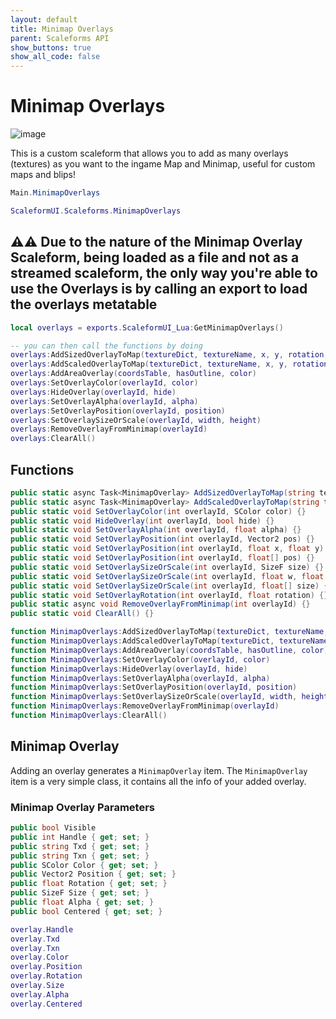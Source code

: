 ```yaml
---
layout: default
title: Minimap Overlays
parent: Scaleforms API
show_buttons: true
show_all_code: false
---
```


# Minimap Overlays
![image](https://github.com/manups4e/ScaleformUI/assets/4005518/3f1dbc73-da73-4c8c-813e-cae8c92f96d8)

This is a custom scaleform that allows you to add as many overlays (textures) as you want to the ingame Map and Minimap, useful for custom maps and blips!

```c#
Main.MinimapOverlays
```

```lua
ScaleformUI.Scaleforms.MinimapOverlays
```

## ⚠️⚠️ Due to the nature of the Minimap Overlay Scaleform, being loaded as a file and not as a streamed scaleform, the only way you're able to use the Overlays is by calling an export to load the overlays metatable

```lua
local overlays = exports.ScaleformUI_Lua:GetMinimapOverlays()

-- you can then call the functions by doing
overlays:AddSizedOverlayToMap(textureDict, textureName, x, y, rotation, width, height, alpha, centered)
overlays:AddScaledOverlayToMap(textureDict, textureName, x, y, rotation, xScale, yScale, alpha, centered)
overlays:AddAreaOverlay(coordsTable, hasOutline, color)
overlays:SetOverlayColor(overlayId, color)
overlays:HideOverlay(overlayId, hide)
overlays:SetOverlayAlpha(overlayId, alpha)
overlays:SetOverlayPosition(overlayId, position)
overlays:SetOverlaySizeOrScale(overlayId, width, height)
overlays:RemoveOverlayFromMinimap(overlayId)
overlays:ClearAll()
```

## Functions

```c#
public static async Task<MinimapOverlay> AddSizedOverlayToMap(string textureDict, string textureName, float x, float y, float rotation = 0, float width = -1, float height = -1, int alpha = 100, bool centered = false) {}
public static async Task<MinimapOverlay> AddScaledOverlayToMap(string textureDict, string textureName, float x, float y, float rotation = 0, float xScale = 100f, float yScale = 100f, int alpha = 100, bool centered = false) {}
public static void SetOverlayColor(int overlayId, SColor color) {}
public static void HideOverlay(int overlayId, bool hide) {}
public static void SetOverlayAlpha(int overlayId, float alpha) {}
public static void SetOverlayPosition(int overlayId, Vector2 pos) {}
public static void SetOverlayPosition(int overlayId, float x, float y) {}
public static void SetOverlayPosition(int overlayId, float[] pos) {}
public static void SetOverlaySizeOrScale(int overlayId, SizeF size) {}
public static void SetOverlaySizeOrScale(int overlayId, float w, float h) {}
public static void SetOverlaySizeOrScale(int overlayId, float[] size) {}
public static void SetOverlayRotation(int overlayId, float rotation) {}
public static async void RemoveOverlayFromMinimap(int overlayId) {}
public static void ClearAll() {}
```

```lua
function MinimapOverlays:AddSizedOverlayToMap(textureDict, textureName, x, y, rotation, width, height, alpha, centered)
function MinimapOverlays:AddScaledOverlayToMap(textureDict, textureName, x, y, rotation, xScale, yScale, alpha, centered)
function MinimapOverlays:AddAreaOverlay(coordsTable, hasOutline, color)
function MinimapOverlays:SetOverlayColor(overlayId, color)
function MinimapOverlays:HideOverlay(overlayId, hide)
function MinimapOverlays:SetOverlayAlpha(overlayId, alpha)
function MinimapOverlays:SetOverlayPosition(overlayId, position)
function MinimapOverlays:SetOverlaySizeOrScale(overlayId, width, height)
function MinimapOverlays:RemoveOverlayFromMinimap(overlayId)
function MinimapOverlays:ClearAll()
```

## Minimap Overlay
Adding an overlay generates a `MinimapOverlay` item.
The `MinimapOverlay` item is a very simple class, it contains all the info of your added overlay.

### Minimap Overlay Parameters
```c#
public bool Visible
public int Handle { get; set; }
public string Txd { get; set; }
public string Txn { get; set; }
public SColor Color { get; set; }
public Vector2 Position { get; set; }
public float Rotation { get; set; }
public SizeF Size { get; set; }
public float Alpha { get; set; }
public bool Centered { get; set; }
```

```lua
overlay.Handle
overlay.Txd
overlay.Txn
overlay.Color
overlay.Position
overlay.Rotation
overlay.Size
overlay.Alpha
overlay.Centered
```